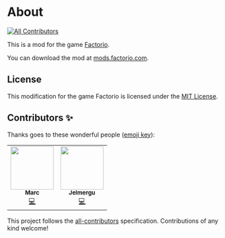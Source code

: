 # About
<!-- ALL-CONTRIBUTORS-BADGE:START - Do not remove or modify this section -->
[![All Contributors](https://img.shields.io/badge/all_contributors-2-orange.svg?style=flat-square)](#contributors-)
<!-- ALL-CONTRIBUTORS-BADGE:END -->

This is a mod for the game [Factorio](https://www.factorio.com/).

You can download the mod at [mods.factorio.com](https://mods.factorio.com/mods/MarcGamesons/cheaper_landfill).

## License
This modification for the game Factorio is licensed under the [MIT License](https://opensource.org/licenses/MIT).

## Contributors ✨

Thanks goes to these wonderful people ([emoji key](https://allcontributors.org/docs/en/emoji-key)):

<!-- ALL-CONTRIBUTORS-LIST:START - Do not remove or modify this section -->
<!-- prettier-ignore-start -->
<!-- markdownlint-disable -->
<table>
  <tr>
    <td align="center"><a href="https://twitter.com/marcgamesons"><img src="https://avatars3.githubusercontent.com/u/7329657?v=4" width="100px;" alt=""/><br /><sub><b>Marc</b></sub></a><br /><a href="https://github.com/MarcGamesons/factoriomod-cheaper-landfill/commits?author=MarcGamesons" title="Code">💻</a></td>
    <td align="center"><a href="https://github.com/Jelmergu"><img src="https://avatars0.githubusercontent.com/u/18192158?v=4" width="100px;" alt=""/><br /><sub><b>Jelmergu</b></sub></a><br /><a href="https://github.com/MarcGamesons/factoriomod-cheaper-landfill/commits?author=Jelmergu" title="Code">💻</a></td>
  </tr>
</table>

<!-- markdownlint-enable -->
<!-- prettier-ignore-end -->
<!-- ALL-CONTRIBUTORS-LIST:END -->

This project follows the [all-contributors](https://github.com/all-contributors/all-contributors) specification. Contributions of any kind welcome!
